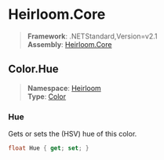 # Heirloom.Core

> **Framework**: .NETStandard,Version=v2.1  
> **Assembly**: [Heirloom.Core][0]  

## Color.Hue

> **Namespace**: [Heirloom][0]  
> **Type**: [Color][1]  

### Hue

Gets or sets the (HSV) hue of this color.

```cs
float Hue { get; set; }
```

[0]: ../Heirloom.Core.md
[1]: Heirloom.Color.md
